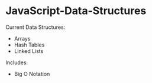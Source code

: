 # JavaScript-Data-Structures

  Current Data Structures:
- Arrays
- Hash Tables
- Linked Lists

Includes:
- Big O Notation

